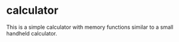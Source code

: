 # calculator
This is a simple calculator with memory functions similar to a small handheld calculator. 
